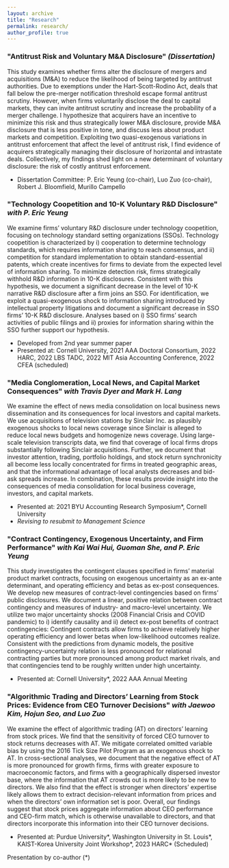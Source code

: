 ```yaml
---
layout: archive
title: "Research"
permalink: research/
author_profile: true
---
```


### "Antitrust Risk and Voluntary M&A Disclosure" <em>(Dissertation)</em>
This study examines whether firms alter the disclosure of mergers and acquisitions (M&A) to reduce the likelihood of being targeted by antitrust authorities. Due to exemptions under the Hart-Scott-Rodino Act, deals that fall below the pre-merger notification threshold escape formal antitrust scrutiny. However, when firms voluntarily disclose the deal to capital markets, they can invite antitrust scrutiny and increase the probability of a merger challenge. I hypothesize that acquirers have an incentive to minimize this risk and thus strategically lower M&A disclosure, provide M&A disclosure that is less positive in tone, and discuss less about product markets and competition. Exploiting two quasi-exogenous variations in antitrust enforcement that affect the level of antitrust risk, I find evidence of acquirers strategically managing their disclosure of horizontal and intrastate deals. Collectively, my findings shed light on a new determinant of voluntary disclosure: the risk of costly antitrust enforcement.
  * Dissertation Committee: P. Eric Yeung (co-chair), Luo Zuo (co-chair), Robert J. Bloomfield, Murillo Campello

### "Technology Coopetition and 10-K Voluntary R&D Disclosure" <em>with P. Eric Yeung</em>
We examine firms’ voluntary R&D disclosure under technology coopetition, focusing on technology standard setting organizations (SSOs). Technology coopetition is characterized by i) cooperation to determine technology standards, which requires information sharing to reach consensus, and ii) competition for standard implementation to obtain standard-essential patents, which create incentives for firms to deviate from the expected level of information sharing. To minimize detection risk, firms strategically withhold R&D information in 10-K disclosures. Consistent with this hypothesis, we document a significant decrease in the level of 10-K narrative R&D disclosure after a firm joins an SSO. For identification, we exploit a quasi-exogenous shock to information sharing introduced by intellectual property litigations and document a significant decrease in SSO firms’ 10-K R&D disclosure. Analyses based on i) SSO firms’ search activities of public filings and ii) proxies for information sharing within the SSO further support our hypothesis.
  * Developed from 2nd year summer paper
  * Presented at: Cornell University, 2021 AAA Doctoral Consortium, 2022 HARC, 2022 LBS TADC, 2022 MIT Asia Accounting Conference, 2022 CFEA (scheduled)

### "Media Conglomeration, Local News, and Capital Market Consequences" <em>with Travis Dyer and Mark H. Lang</em>
We examine the effect of news media consolidation on local business news dissemination and its consequences for local investors and capital markets. We use acquisitions of television stations by Sinclair Inc. as plausibly exogenous shocks to local news coverage since Sinclair is alleged to reduce local news budgets and homogenize news coverage. Using large-scale television transcripts data, we find that coverage of local firms drops substantially following Sinclair acquisitions. Further, we document that investor attention, trading, portfolio holdings, and stock return synchronicity all become less locally concentrated for firms in treated geographic areas, and that the informational advantage of local analysts decreases and bid-ask spreads increase. In combination, these results provide insight into the consequences of media consolidation for local business coverage, investors, and capital markets.
  * Presented at: 2021 BYU Accounting Research Symposium\*, Cornell University
  * <em>Revising to resubmit to Management Science</em>

### "Contract Contingency, Exogenous Uncertainty, and Firm Performance" <em>with Kai Wai Hui, Guoman She, and P. Eric Yeung</em>
This study investigates the contingent clauses specified in firms’ material product market contracts, focusing on exogenous uncertainty as an ex-ante determinant, and operating efficiency and betas as ex-post consequences. We develop new measures of contract-level contingencies based on firms’ public disclosures. We document a linear, positive relation between contract contingency and measures of industry- and macro-level uncertainty. We utilize two major uncertainty shocks (2008 Financial Crisis and COVID pandemic) to i) identify causality and ii) detect ex-post benefits of contract contingencies: Contingent contracts allow firms to achieve relatively higher operating efficiency and lower betas when low-likelihood outcomes realize. Consistent with the predictions from dynamic models, the positive contingency-uncertainty relation is less pronounced for relational contracting parties but more pronounced among product market rivals, and that contingencies tend to be roughly written under high uncertainty.
  * Presented at: Cornell University\*, 2022 AAA Annual Meeting

### "Algorithmic Trading and Directors’ Learning from Stock Prices: Evidence from CEO Turnover Decisions" <em>with Jaewoo Kim, Hojun Seo, and Luo Zuo </em>
We examine the effect of algorithmic trading (AT) on directors’ learning from stock prices. We find that the sensitivity of forced CEO turnover to stock returns decreases with AT. We mitigate correlated omitted variable bias by using the 2016 Tick Size Pilot Program as an exogenous shock to AT. In cross-sectional analyses, we document that the negative effect of AT is more pronounced for growth firms, firms with greater exposure to macroeconomic factors, and firms with a geographically dispersed investor base, where the information that AT crowds out is more likely to be new to directors. We also find that the effect is stronger when directors’ expertise likely allows them to extract decision-relevant information from prices and when the directors’ own information set is poor. Overall, our findings suggest that stock prices aggregate information about CEO performance and CEO-firm match, which is otherwise unavailable to directors, and that directors incorporate this information into their CEO turnover decisions.
  * Presented at: Purdue University\*, Washington University in St. Louis\*, KAIST-Korea University Joint Workshop\*, 2023 HARC\* (Scheduled)


Presentation by co-author (*)